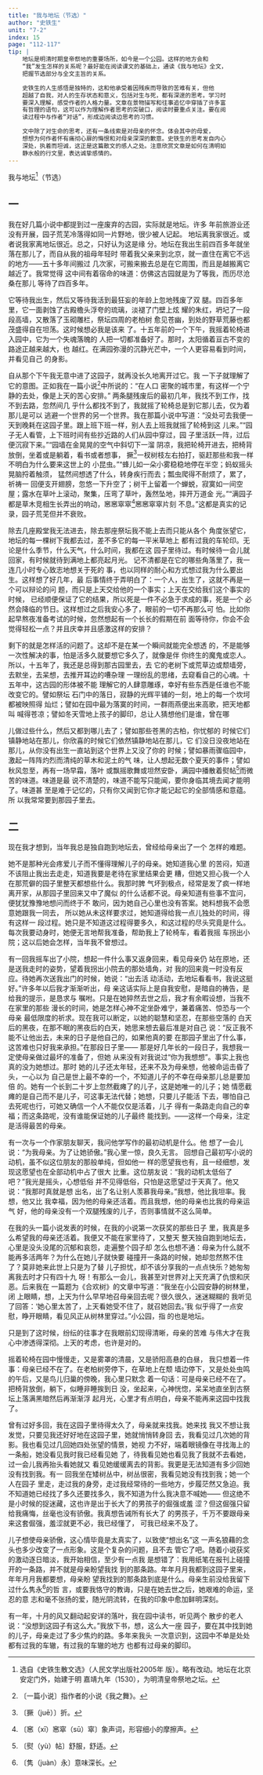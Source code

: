 ```yaml
---
title: "我与地坛（节选）"
author: "史铁生"
unit: "7-2"
index: 15
page: "112-117"
tip: |
    地坛是明清时期皇帝祭地的重要场所，如今是一个公园。这样的地方会和
    “我”发生怎样的关系呢？最好能在阅读课文的基础上，通读《我与地坛》全文，
    把握节选部分与全文主旨的关系。

    史铁生的人生感悟是独特的，这和他承受着因残疾而导致的苦难有关，但他
    超越了自我，对人的生存状态和意义，包括对生与死，都有深邃的思考。学习时
    要深入理解，感受作者的人格力量。文章在景物描写和往事追忆中穿插了许多富
    有哲理的语句，这可以作为理解作者思考的突破口，阅读时要重点关注。要在阅
    读过程中与作者“对话”，形成边阅读边思考的习惯。

    文中除了对生命的思考，还有一条线索是对母亲的怀念。体会其中的母爱，
    想想为何作者怀有痛彻心扉的悔恨和对母亲深深的歉意。史铁生的思考发自内心
    深处，执着而坦诚，这正是这篇散文的感人之处。注意欣赏文章是如何在清明如
    静水般的行文里，表达诚挚感情的。
---
```


我与地坛[^1-a]（节选）

## 一

我在好几篇小说中都提到过一座废弃的古园，实际就是地坛。许多
年前旅游业还没有开展，园子荒芜冷落得如同一片野地，很少被人记起。
地坛离我家很近。或者说我家离地坛很近。总之，只好认为这是缘
分。地坛在我出生前四百多年就坐落在那儿了，而自从我的祖母年轻时
带着我父亲来到北京，就一直住在离它不远的地方——五十多年间搬过
几次家，可搬来搬去总是在它周围，而且是越搬离它越近了。我常觉得
这中间有着宿命的味道：仿佛这古园就是为了等我，而历尽沧桑在那儿
等待了四百多年。

它等待我出生，然后又等待我活到最狂妄的年龄上忽地残废了双
腿。四百多年里，它一面剥蚀了古殿檐头浮夸的琉璃，淡褪了门壁上炫
耀的朱红，坍圮了一段段高墙，又散落了玉砌雕栏，祭坛四周的老柏树
愈见苍幽，到处的野草荒藤也都茂盛得自在坦荡。这时候想必我是该来
了。十五年前的一个下午，我摇着轮椅进入园中，它为一个失魂落魄的
人把一切都准备好了。那时，太阳循着亘古不变的路途正越来越大，也
越红。在满园弥漫的沉静光芒中，一个人更容易看到时间，并看见自己
的身影。

自从那个下午我无意中进了这园子，就再没长久地离开过它。我
一下子就理解了它的意图。正如我在一篇小说[^1-b]中所说的：“在人口
密聚的城市里，有这样一个宁静的去处，像是上天的苦心安排。”
两条腿残废后的最初几年，我找不到工作，找不到去路，忽然间几
乎什么都找不到了，我就摇了轮椅总是到它那儿去，仅为着那儿是可以
逃避一个世界的另一个世界。我在那篇小说中写道：“没处可去我便一
天到晚耗在这园子里。跟上班下班一样，别人去上班我就摇了轮椅到这
儿来。”“园子无人看管，上下班时间有些抄近路的人们从园中穿过，园
子里活跃一阵，过后便沉寂下来。”“园墙在金晃晃的空气中斜切下一溜
阴凉，我把轮椅开进去，把椅背放倒，坐着或是躺着，看书或者想事，
撅[^2-a]一杈树枝左右拍打，驱赶那些和我一样不明白为什么要来这世上的
小昆虫。”“蜂儿如一朵小雾稳稳地停在半空；蚂蚁摇头晃脑捋着触须，
猛然间想透了什么，转身疾行而去；瓢虫爬得不耐烦了，累了，祈祷一
回便支开翅膀，忽悠一下升空了；树干上留着一个蝉蜕，寂寞如一间空
屋；露水在草叶上滚动，聚集，压弯了草叶，轰然坠地，摔开万道金
光。”“满园子都是草木竞相生长弄出的响动，窸窸窣窣[^2-b]窸窸窣窣片刻
不息。”这都是真实的记录，园子荒芜但并不衰败。

[^1-a]: 选自《史铁生散文选》（人民文学出版社2005年
    版）。略有改动。地坛在北京安定门外，始建于明
    嘉靖九年（1530），为明清皇帝祭地之坛。
[^1-b]: 〔一篇小说〕指作者的小说《我之舞》。

除去几座殿堂我无法进去，除去那座祭坛我不能上去而只能从各个
角度张望它，地坛的每一棵树下我都去过，差不多它的每一平米草地上
都有过我的车轮印。无论是什么季节，什么天气，什么时间，我都在这
园子里待过。有时候待一会儿就回家，有时候就待到满地上都亮起月光。
记不清都是在它的哪些角落里了，我一连几小时专心致志地想关于死的
事，也以同样的耐心和方式想过我为什么要出生。这样想了好几年，最
后事情终于弄明白了：一个人，出生了，这就不再是一个可以辩论的问
题，而只是上天交给他的一个事实；上天在交给我们这个事实的时候，
已经顺便保证了它的结果，所以死是一件不必急于求成的事，死是一个
必然会降临的节日。这样想过之后我安心多了，眼前的一切不再那么可
怕。比如你起早熬夜准备考试的时候，忽然想起有一个长长的假期在前
面等待你，你会不会觉得轻松一点？并且庆幸并且感激这样的安排？

剩下的就是怎样活的问题了。这却不是在某一个瞬间就能完全想透
的，不是能够一次性解决的事，怕是活多久就要想它多久了，就像是伴
你终生的魔鬼或恋人。所以，十五年了，我还是总得到那古园里去，去
它的老树下或荒草边或颓墙旁，去默坐，去呆想，去推开耳边的嘈杂理
一理纷乱的思绪，去窥看自己的心魂。十五年中，这古园的形体被不能
理解它的人肆意雕琢，幸好有些东西是任谁也不能改变它的。譬如祭坛
石门中的落日，寂静的光辉平铺的一刻，地上的每一个坎坷都被映照得
灿烂；譬如在园中最为落寞的时间，一群雨燕便出来高歌，把天地都叫
喊得苍凉；譬如冬天雪地上孩子的脚印，总让人猜想他们是谁，曾在哪

[^2-a]: 〔撅（juē）〕折。
[^2-b]: 〔窸（xī）窸窣（sū）窣〕象声词，形容细小的摩擦声。

儿做过些什么，然后又都到哪儿去了；譬如那些苍黑的古柏，你忧郁的
时候它们镇静地站在那儿，你欣喜的时候它们依然镇静地站在那儿，它
们没日没夜地站在那儿，从你没有出生一直站到这个世界上又没了你的
时候；譬如暴雨骤临园中，激起一阵阵灼烈而清纯的草木和泥土的气
味，让人想起无数个夏天的事件；譬如秋风忽至，再有一场早霜，落叶
或飘摇歌舞或坦然安卧，满园中播散着熨帖[^3-a]而微苦的味道。味道是最
说不清楚的，味道不能写只能闻，要你身临其境去闻才能明了。味道甚
至是难于记忆的，只有你又闻到它你才能记起它的全部情感和意蕴。所
以我常常要到那园子里去。

## 二

现在我才想到，当年我总是独自跑到地坛去，曾经给母亲出了一个
怎样的难题。

她不是那种光会疼爱儿子而不懂得理解儿子的母亲。她知道我心里
的苦闷，知道不该阻止我出去走走，知道我要是老待在家里结果会更
糟，但她又担心我一个人在那荒僻的园子里整天都想些什么。我那时脾
气坏到极点，经常是发了疯一样地离开家，从那园子里回来又中了魔似
的什么话都不说。母亲知道有些事不宜问，便犹犹豫豫地想问而终于不
敢问，因为她自己心里也没有答案。她料想我不会愿意她跟我一同去，
所以她从未这样要求过，她知道得给我一点儿独处的时间，得有这样一
段过程。她只是不知道这过程得要多久，和这过程的尽头究竟是什么。
每次我要动身时，她便无言地帮我准备，帮助我上了轮椅车，看着我摇
车拐出小院；这以后她会怎样，当年我不曾想过。

[^3-a]: 〔熨（yù）帖〕舒服，舒适。

有一回我摇车出了小院，想起一件什么事又返身回来，看见母亲仍
站在原地，还是送我走时的姿势，望着我拐出小院去的那处墙角，对
我的回来竟一时没有反应。待她再次送我出门的时候，她说：“出去活
动活动，去地坛看看书，我说这挺好。”许多年以后我才渐渐听出，母
亲这话实际上是自我安慰，是暗自的祷告，是给我的提示，是恳求与
嘱咐。只是在她猝然去世之后，我才有余暇设想，当我不在家里的那些
漫长的时间，她是怎样心神不定坐卧难宁，兼着痛苦、惊恐与一个母亲
最低限度的祈求。现在我可以断定，以她的聪慧和坚忍，在那些空落的
白天后的黑夜，在那不眠的黑夜后的白天，她思来想去最后准是对自己
说：“反正我不能不让他出去，未来的日子是他自己的，如果他真的要
在那园子里出了什么事，这苦难也只好我来承担。”在那段日子里——
那是好几年长的一段日子，我想我一定使母亲做过最坏的准备了，但她
从来没有对我说过“你为我想想”。事实上我也真的没为她想过。那时
她的儿子还太年轻，还来不及为母亲想，他被命运击昏了头，一心以为
自己是世上最不幸的一个，不知道儿子的不幸在母亲那儿总是要加倍
的。她有一个长到二十岁上忽然截瘫了的儿子，这是她唯一的儿子；她
情愿截瘫的是自己而不是儿子，可这事无法代替；她想，只要儿子能活
下去，哪怕自己去死呢也行，可她又确信一个人不能仅仅是活着，儿子
得有一条路走向自己的幸福；而这条路呢，没有谁能保证她的儿子最终
能找到。——这样一个母亲，注定是活得最苦的母亲。

有一次与一个作家朋友聊天，我问他学写作的最初动机是什么。他
想了一会儿说：“为我母亲。为了让她骄傲。”我心里一惊，良久无言。
回想自己最初写小说的动机，虽不似这位朋友的那般单纯，但如他一
样的愿望我也有，且一经细想，发现这愿望也在全部动机中占了很大
比重。这位朋友说：“我的动机太低俗了吧？”我光是摇头，心想低俗
并不见得低俗，只怕是这愿望过于天真了。他又说：“我那时真就是想
出名，出了名让别人羡慕我母亲。”我想，他比我坦率。我想，他又比
我幸福，因为他的母亲还活着。而且我想，他的母亲也比我的母亲运气
好，他的母亲没有一个双腿残废的儿子，否则事情就不这么简单。

在我的头一篇小说发表的时候，在我的小说第一次获奖的那些日子
里，我真是多么希望我的母亲还活着。我便又不能在家里待了，又整天
整天独自跑到地坛去，心里是没头没尾的沉郁和哀怨，走遍整个园子却
怎么也想不通：母亲为什么就不能再多活两年？为什么在她儿子就快要
碰撞开一条路的时候，她却忽然熬不住了？莫非她来此世上只是为了替
儿子担忧，却不该分享我的一点点快乐？她匆匆离我去时才只有四十九
呀！有那么一会儿，我甚至对世界对上天充满了仇恨和厌恶。后来我在
一篇题为《合欢树》的文章中写道：“我坐在小公园安静的树林里，闭
上眼睛，想，上天为什么早早地召母亲回去呢？很久很久，迷迷糊糊的
我听见了回答：‘她心里太苦了，上天看她受不住了，就召她回去。’我
似乎得了一点安慰，睁开眼睛，看见风正从树林里穿过。”小公园，指
的也是地坛。

只是到了这时候，纷纭的往事才在我眼前幻现得清晰，母亲的苦难
与伟大才在我心中渗透得深彻。上天的考虑，也许是对的。

摇着轮椅在园中慢慢走，又是雾罩的清晨，又是骄阳高悬的白昼，
我只想着一件事：母亲已经不在了。在老柏树旁停下，在草地上在颓
墙边停下，又是处处虫鸣的午后，又是鸟儿归巢的傍晚，我心里只默念
着一句话：可是母亲已经不在了。把椅背放倒，躺下，似睡非睡挨到日
没，坐起来，心神恍惚，呆呆地直坐到古祭坛上落满黑暗然后再渐渐浮
起月光，心里才有点明白，母亲不能再来这园中找我了。

曾有过好多回，我在这园子里待得太久了，母亲就来找我。她来找
我又不想让我发觉，只要见我还好好地在这园子里，她就悄悄转身回
去，我看见过几次她的背影。我也看见过几回她四处张望的情景，她视
力不好，端着眼镜像在寻找海上的一条船，她没看见我时我已经看见她
了，待我看见她也看见我了我就不去看她，过一会儿我再抬头看她就又
看见她缓缓离去的背影。我更是无法知道有多少回她没有找到我。有一
回我坐在矮树丛中，树丛很密，我看见她没有找到我；她一个人在园子
里走，走过我的身旁，走过我经常待的一些地方，步履茫然又急迫。我
不知道她已经找了多久还要找多久，我不知道为什么我决意不喊她——
但这绝不是小时候的捉迷藏，这也许是出于长大了的男孩子的倔强或羞
涩？但这倔强只留给我痛悔，丝毫也没有骄傲。我真想告诫所有长大了
的男孩子，千万不要跟母亲来这套倔强，羞涩就更不必，我已经懂了，
可我已经来不及了。

儿子想使母亲骄傲，这心情毕竟是太真实了，以致使“想出名”这
一声名狼藉的念头也多少改变了一点形象。这是个复杂的问题，且不去
管它了吧。随着小说获奖的激动逐日暗淡，我开始相信，至少有一点我
是想错了：我用纸笔在报刊上碰撞开的一条路，并不就是母亲盼望我找
到的那条路。年年月月我都到这园子里来，年年月月我都要想，母亲盼
望我找到的那条路到底是什么。母亲生前没给我留下过什么隽永[^6-a]的哲
言，或要我恪守的教诲，只是在她去世之后，她艰难的命运，坚忍的意
志和毫不张扬的爱，随光阴流转，在我的印象中愈加鲜明深刻。

有一年，十月的风又翻动起安详的落叶，我在园中读书，听见两个
散步的老人说：“没想到这园子有这么大。”我放下书，想，这么大一座
园子，要在其中找到她的儿子，母亲走过了多少焦灼的路。多年来我头
一次意识到，这园中不单是处处都有过我的车辙，有过我的车辙的地方
也都有过母亲的脚印。

[^6-a]: 〔隽（juàn）永〕意味深长。
